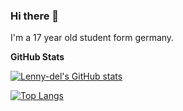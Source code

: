 ### Hi there 👋
I'm a 17 year old student form germany.


**GitHub Stats**

[![Lenny-del's GitHub stats](https://github-readme-stats.vercel.app/api?username=lenny-del&count_private=true&show_icons=true&show_icons=true&theme=dark&hide=prs)](https://github.com/anuraghazra/github-readme-stats)


[![Top Langs](https://github-readme-stats.vercel.app/api/top-langs/?username=lenny-del)](https://github.com/anuraghazra/github-readme-stats)

